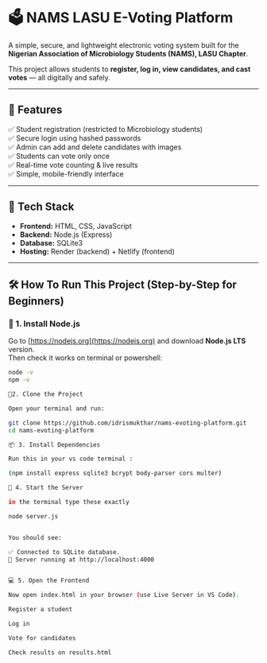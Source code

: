 # 🗳️ NAMS LASU E-Voting Platform

A simple, secure, and lightweight electronic voting system built for the **Nigerian Association of Microbiology Students (NAMS), LASU Chapter**.

This project allows students to **register, log in, view candidates, and cast votes** — all digitally and safely.

---

## 🚀 Features
✅ Student registration (restricted to Microbiology students)  
✅ Secure login using hashed passwords  
✅ Admin can add and delete candidates with images  
✅ Students can vote only once  
✅ Real-time vote counting & live results  
✅ Simple, mobile-friendly interface  

---

## 🧩 Tech Stack
- **Frontend:** HTML, CSS, JavaScript  
- **Backend:** Node.js (Express)  
- **Database:** SQLite3  
- **Hosting:** Render (backend) + Netlify (frontend)  

---

## 🛠️ How To Run This Project (Step-by-Step for Beginners)

### 🧱 1. Install Node.js
Go to [https://nodejs.org](https://nodejs.org) and download **Node.js LTS** version.  
Then check it works on terminal or powershell:

```bash
node -v
npm -v

💾2. Clone the Project

Open your terminal and run:

git clone https://github.com/idrismukthar/nams-evoting-platform.git
cd nams-evoting-platform

📦 3. Install Dependencies

Run this in your vs code terminal :

(npm install express sqlite3 bcrypt body-parser cors multer)

🧠 4. Start the Server

in the terminal type these exactly 

node server.js


You should see:

✅ Connected to SQLite database.
🚀 Server running at http://localhost:4000


💻 5. Open the Frontend

Now open index.html in your browser (use Live Server in VS Code).

Register a student

Log in

Vote for candidates

Check results on results.html
